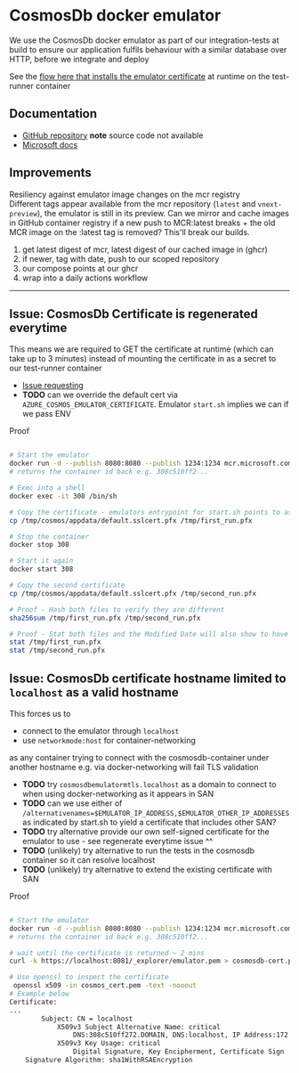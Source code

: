 # CosmosDb docker emulator

We use the CosmosDb docker emulator as part of our integration-tests at build to ensure our application fulfils behaviour with a similar database over HTTP, before we integrate and deploy

See the [flow here that installs the emulator certificate](https://github.com/DFE-Digital/get-information-about-pupils/blob/93739715c6386aa8049868ecdcf6811291b3cc93/scripts/run_integration_tests.sh#L11) at runtime on the test-runner container

## Documentation

- [GitHub repository](https://github.com/Azure/azure-cosmos-db-emulator-docker?tab=readme-ov-file#linux-based-emulator-preview) **note** source code not available
- [Microsoft docs](https://learn.microsoft.com/en-gb/azure/cosmos-db/emulator-linux)

## Improvements

Resiliency against emulator image changes on the mcr registry  
Different tags appear available from the mcr repository (`latest` and `vnext-preview`), the emulator is still in its preview.
Can we mirror and cache images in GitHub container registry if a new push to MCR:latest breaks + the old MCR image on the :latest tag is removed? This'll break our builds.

1. get latest digest of mcr, latest digest of our cached image in (ghcr)
2. if newer, tag with date, push to our scoped repository
3. our compose points at our ghcr
4. wrap into a daily actions workflow

---

## Issue: CosmosDb Certificate is regenerated everytime

This means we are required to GET the certificate at runtime (which can take up to 3 minutes) instead of mounting the certificate in as a secret to our test-runner container

- [Issue requesting](https://github.com/Azure/azure-cosmos-db-emulator-docker/issues/230)
- **TODO** can we override the default cert via `AZURE_COSMOS_EMULATOR_CERTIFICATE`. Emulator `start.sh` implies we can if we pass ENV

Proof

```sh

# Start the emulator
docker run -d --publish 8080:8080 --publish 1234:1234 mcr.microsoft.com/cosmosdb/linux/azure-cosmos-emulator:latest
# returns the container id back e.g. 308c510ff2...

# Exec into a shell
docker exec -it 308 /bin/sh

# Copy the certificate - emulators entrypoint for start.sh points to as a default-cert
cp /tmp/cosmos/appdata/default.sslcert.pfx /tmp/first_run.pfx

# Stop the container 
docker stop 308

# Start it again
docker start 308

# Copy the second certificate
cp /tmp/cosmos/appdata/default.sslcert.pfx /tmp/second_run.pfx

# Proof - Hash both files to verify they are different
sha256sum /tmp/first_run.pfx /tmp/second_run.pfx

# Proof - Stat both files and the Modified Date will also show to have changed
stat /tmp/first_run.pfx
stat /tmp/second_run.pfx
```

## Issue: CosmosDb certificate hostname limited to `localhost` as a valid hostname

This forces us to

- connect to the emulator through `localhost`
- use `networkmode:host` for container-networking

as any container trying to connect with the cosmosdb-container under another hostname e.g. via docker-networking will fail TLS validation

- **TODO** try `cosmosdbemulatormtls.localhost` as a domain to connect to when using docker-networking as it appears in SAN
- **TODO** can we use either of `/alternativenames=$EMULATOR_IP_ADDRESS,$EMULATOR_OTHER_IP_ADDRESSES` as indicated by start.sh to yield a certificate that includes other SAN?
- **TODO** try alternative provide our own self-signed certificate for the emulator to use - see regenerate everytime issue ^^
- **TODO** (unlikely) try alternative to run the tests in the cosmosdb container so it can resolve localhost
- **TODO** (unlikely) try alternative to extend the existing certificate with SAN

Proof

```sh

# Start the emulator
docker run -d --publish 8080:8080 --publish 1234:1234 mcr.microsoft.com/cosmosdb/linux/azure-cosmos-emulator:latest
# returns the container id back e.g. 308c510ff2...

# wait until the certificate is returned ~ 2 mins
curl -k https://localhost:8081/_explorer/emulator.pem > cosmosdb-cert.pem

# Use openssl to inspect the certificate
 openssl x509 -in cosmos_cert.pem -text -nooout
# Example below
Certificate:
...
        Subject: CN = localhost 
            X509v3 Subject Alternative Name: critical
                DNS:308c510ff272.DOMAIN, DNS:localhost, IP Address:172.17.0.2, IP Address:127.0.0.1, IP Address:172.17.0.2, IP Address:172.17.0.2, IP Address:172.17.0.2, DNS:172.17.0.2, DNS:127.0.0.1, DNS:172.17.0.2, DNS:172.17.0.2, DNS:cosmosdbemulatormtls.localhost
            X509v3 Key Usage: critical
                Digital Signature, Key Encipherment, Certificate Sign
    Signature Algorithm: sha1WithRSAEncryption
```
